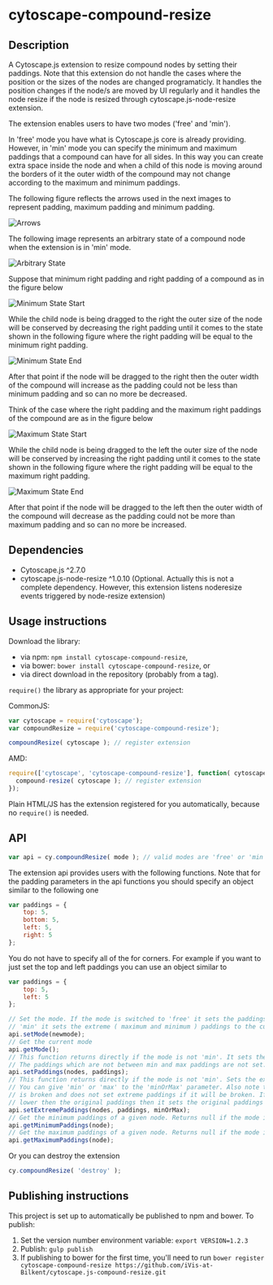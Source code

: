 cytoscape-compound-resize
================================================================================


## Description

A Cytoscape.js extension to resize compound nodes by setting their paddings. Note that this extension do not handle the cases where the position or the sizes of the nodes are changed programaticly. It handles the position changes
if the node/s are moved by UI regularly and it handles the node resize if the node is resized through cytoscape.js-node-resize extension.

The extension enables users to have two modes ('free' and 'min').

In 'free' mode you have what is Cytoscape.js core is already providing. However, in 'min' mode you can specify the minimum and 
maximum paddings that a compound can have for all sides. In this way you can create extra space inside the node and when a child of this node 
is moving around the borders of it the outer width of the compound may not change according to the maximum and minimum paddings. 

The following figure reflects the arrows used in the next images to represent padding, maximum padding and minimum padding.

![Arrows](images/arrows.png)

The following image represents an arbitrary state of a compound node when the extension is in 'min' mode.

![Arbitrary State](images/state-arbitrary.png)

Suppose that minimum right padding and right padding of a compound as in the figure below  

![Minimum State Start](images/state-min-start.png)

While the child node is being dragged to the right the outer size of the node will be conserved by decreasing the right padding
until it comes to the state shown in the following figure where the right padding will be equal to the minimum right padding. 

![Minimum State End](images/state-min-end.png)

After that point if the node will be dragged to the right then the outer width of the compound will increase as the padding could not be 
less than minimum padding and so can no more be decreased.

Think of the case where the right padding and the maximum right paddings of the compound are as in the figure below

![Maximum State Start](images/state-max-start.png)

While the child node is being dragged to the left the outer size of the node will be conserved by increasing the right padding
until it comes to the state shown in the following figure where the right padding will be equal to the maximum right padding. 

![Maximum State End](images/state-max-end.png)

After that point if the node will be dragged to the left then the outer width of the compound will decrease as the padding could not be 
more than maximum padding and so can no more be increased.


## Dependencies

 * Cytoscape.js ^2.7.0
 * cytoscape.js-node-resize ^1.0.10 (Optional. Actually this is not a complete dependency. However, this extension listens noderesize events triggered by node-resize extension)


## Usage instructions

Download the library:
 * via npm: `npm install cytoscape-compound-resize`,
 * via bower: `bower install cytoscape-compound-resize`, or
 * via direct download in the repository (probably from a tag).

`require()` the library as appropriate for your project:

CommonJS:
```js
var cytoscape = require('cytoscape');
var compoundResize = require('cytoscape-compound-resize');

compoundResize( cytoscape ); // register extension
```

AMD:
```js
require(['cytoscape', 'cytoscape-compound-resize'], function( cytoscape, compound-resize ){
  compound-resize( cytoscape ); // register extension
});
```

Plain HTML/JS has the extension registered for you automatically, because no `require()` is needed.


## API

```js
var api = cy.compoundResize( mode ); // valid modes are 'free' or 'min'
```

The extension api provides users with the following functions. Note that for the padding parameters in the api functions you
should specify an object similar to the following one

```js
var paddings = {
    top: 5,
    bottom: 5,
    left: 5,
    right: 5
};
```

You do not have to specify all of the for corners. For example if you want to just set the top and left paddings you can use an 
object similar to

```js
var paddings = {
    top: 5,
    left: 5
};
```

```js
// Set the mode. If the mode is switched to 'free' it sets the paddings to the min paddings else if the mode is switched to
// 'min' it sets the extreme ( maximum and minimum ) paddings to the current original paddings.
api.setMode(newmode); 
// Get the current mode
api.getMode();
// This function returns directly if the mode is not 'min'. It sets the paddings of the nodes conditionally. 
// The paddings which are not between min and max paddings are not set.
api.setPaddings(nodes, paddings); 
// This function returns directly if the mode is not 'min'. Sets the extreme (min or max) paddings for the given nodes. 
// You can give 'min' or 'max' to the 'minOrMax' parameter. Also note that this operation checks if the rule of 'maxPaddings >= minPaddings'
// is broken and does not set extreme paddings if it will be broken. If the min paddings will be higher then or the maximum paddings will be
// lower then the original paddings then it sets the original paddings to the extreme paddings.
api.setExtremePaddings(nodes, paddings, minOrMax); 
// Get the minimum paddings of a given node. Returns null if the mode is not 'min'
api.getMinimumPaddings(node);
// Get the maximum paddings of a given node. Returns null if the mode is not 'min'
api.getMaximumPaddings(node);
```

Or you can destroy the extension

```js
cy.compoundResize( 'destroy' );
```


## Publishing instructions

This project is set up to automatically be published to npm and bower.  To publish:

1. Set the version number environment variable: `export VERSION=1.2.3`
1. Publish: `gulp publish`
1. If publishing to bower for the first time, you'll need to run `bower register cytoscape-compound-resize https://github.com/iVis-at-Bilkent/cytoscape.js-compound-resize.git`
